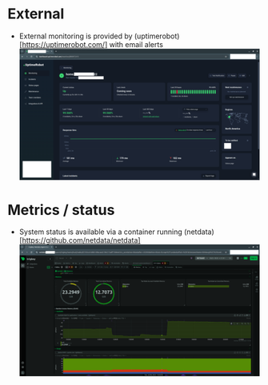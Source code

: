 # External 
- External monitoring is provided by (uptimerobot)[https://uptimerobot.com/] with email alerts 
![uptimerobot](img/uptimerobot.png)

# Metrics / status 
- System status is available via a container running (netdata)[https://github.com/netdata/netdata]
![netdata](img/netdata.png)